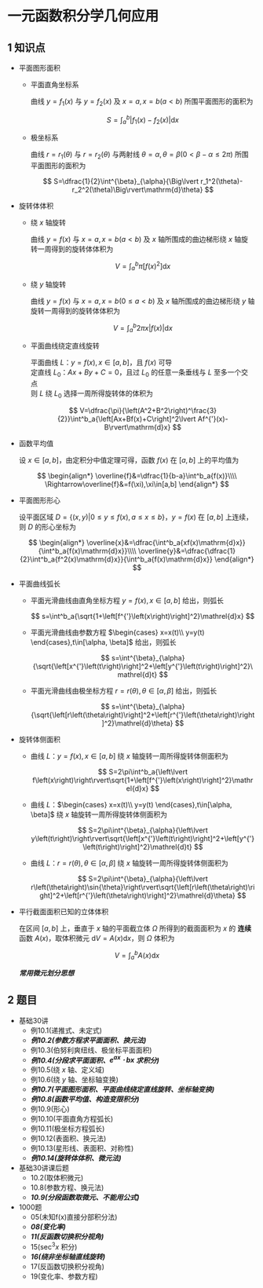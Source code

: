 # 一元函数积分学几何应用

## 1 知识点

* 平面图形面积
  * 平面直角坐标系

    曲线 $y=f_1(x)$ 与 $y=f_2(x)$ 及 $x=a,x=b(a<b)$ 所围平面图形的面积为

    $$
    S=\int^b_a{\Big\lvert f_1(x)-f_2(x)\Big\rvert\mathrm{d}x}
    $$
  * 极坐标系

    曲线 $r=r_1(\theta)$ 与 $r=r_2(\theta)$ 与两射线 $\theta=\alpha,\theta=\beta(0<\beta-\alpha\leq2\pi)$ 所围平面图形的面积为

    $$
    S=\dfrac{1}{2}\int^{\beta}_{\alpha}{\Big\lvert r_1^2(\theta)-r_2^2(\theta)\Big\rvert\mathrm{d}\theta}
    $$
* 旋转体体积
  * 绕 $x$ 轴旋转

    曲线 $y=f(x)$ 与 $x=a,x=b(a<b)$ 及 $x$ 轴所围成的曲边梯形绕 $x$ 轴旋转一周得到的旋转体体积为

    $$
    V=\int^b_a{\pi\left[f(x)^2\right]\mathrm{d}x}
    $$
  * 绕 $y$ 轴旋转

    曲线 $y=f(x)$ 与 $x=a,x=b(0\leq a<b)$ 及 $x$ 轴所围成的曲边梯形绕 $y$ 轴旋转一周得到的旋转体体积为

    $$
    V=\int^b_a{2\pi x\lvert f(x)\rvert\mathrm{d}x}
    $$
  * 平面曲线绕定直线旋转

    平面曲线 $L$：$y=f(x),x\in[a,b]$，且 $f(x)$ 可导 </br>
    定直线 $L_0$：$A x+B y+C=0$，且过 $L_0$ 的任意一条垂线与 $L$ 至多一个交点 </br>
    则 $L$ 绕 $L_0$ 选择一周所得旋转体的体积为

    $$
    V=\dfrac{\pi}{\left(A^2+B^2\right)^\frac{3}{2}}\int^b_a{\left[Ax+Bf(x)+C\right]^2\lvert Af^{'}(x)-B\rvert\mathrm{d}x}
    $$
* 函数平均值

  设 $x\in[a,b]$，由定积分中值定理可得，函数 $f(x)$ 在 $[a,b]$ 上的平均值为

  $$
  \begin{align*}
    \overline{f}&=\dfrac{1}{b-a}\int^b_a{f(x)}\\\\
    \Rightarrow\overline{f}&=f(\xi),\xi\in[a,b]
  \end{align*}
  $$

* 平面图形形心
  
  设平面区域 $D=\{(x,y)|0\leq y\leq f(x),a\leq x\leq b\}$，$y=f(x)$ 在 $[a,b]$ 上连续，则 $D$ 的形心坐标为

  $$
  \begin{align*}
    \overline{x}&=\dfrac{\int^b_a{xf(x)\mathrm{d}x}}{\int^b_a{f(x)\mathrm{d}x}}\\\\
    \overline{y}&=\dfrac{\dfrac{1}{2}\int^b_a{f^2(x)\mathrm{d}x}}{\int^b_a{f(x)\mathrm{d}x}}
  \end{align*}
  $$

* 平面曲线弧长
  * 平面光滑曲线由直角坐标方程 $y=f(x),x\in[a,b]$ 给出，则弧长

    $$
    s=\int^b_a{\sqrt{1+\left[f^{'}\left(x\right)\right]^2}\mathrel{d}x}
    $$

  * 平面光滑曲线由参数方程 $\begin{cases}
    x=x(t)\\
    y=y(t)
  \end{cases},t\in[\alpha, \beta]$ 给出，则弧长
  
    $$
    s=\int^{\beta}_{\alpha}{\sqrt{\left[x^{'}\left(t\right)\right]^2+\left[y^{'}\left(t\right)\right]^2}\mathrel{d}t}
    $$

  * 平面光滑曲线由极坐标方程 $r=r(\theta),\theta\in[\alpha,\beta]$ 给出，则弧长

    $$
    s=\int^{\beta}_{\alpha}{\sqrt{\left[r\left(\theta\right)\right]^2+\left[r^{'}\left(\theta\right)\right]^2}\mathrel{d}\theta}
    $$

* 旋转体侧面积
  * 曲线 $L$：$y=f(x),x\in[a,b]$ 绕 $x$ 轴旋转一周所得旋转体侧面积为

    $$
    S=2\pi\int^b_a{\left\lvert f\left(x\right)\right\rvert\sqrt{1+\left[f^{'}\left(x\right)\right]^2}\mathrel{d}x}
    $$

  * 曲线 $L$：$\begin{cases}
    x=x(t)\\
    y=y(t)
  \end{cases},t\in[\alpha, \beta]$ 绕 $x$ 轴旋转一周所得旋转体侧面积为
  
    $$
    S=2\pi\int^{\beta}_{\alpha}{\left\lvert y\left(t\right)\right\rvert\sqrt{\left[x^{'}\left(t\right)\right]^2+\left[y^{'}\left(t\right)\right]^2}\mathrel{d}t}
    $$

  * 曲线 $L$：$r=r(\theta),\theta\in[\alpha,\beta]$ 绕 $x$ 轴旋转一周所得旋转体侧面积为

    $$
    S=2\pi\int^{\beta}_{\alpha}{\left\lvert r\left(\theta\right)\sin{\theta}\right\rvert\sqrt{\left[r\left(\theta\right)\right]^2+\left[r^{'}\left(\theta\right)\right]^2}\mathrel{d}\theta}
    $$

* 平行截面面积已知的立体体积

  在区间 $[a,b]$ 上，垂直于 $x$ 轴的平面截立体 $\Omega$ 所得到的截面面积为 $x$ 的 **连续** 函数 $A(x)$，取体积微元 $\mathrm{d}V=A(x)\mathrm{d}x$，则 $\Omega$ 体积为

  $$
  V=\int^b_a{A(x)\mathrm{d}x}
  $$

  ***常用微元划分思想***

## 2 题目

* 基础30讲
  * 例10.1(递推式、未定式)
  * ***例10.2(参数方程求平面面积、换元法)***
  * 例10.3(伯努利爽纽线、极坐标平面面积)
  * ***例10.4(分段求平面面积、$e^{ax}\cdot bx$ 求积分)***
  * 例10.5(绕 $x$ 轴、定义域)
  * 例10.6(绕 $y$ 轴、坐标轴变换)
  * ***例10.7(平面图形面积、平面曲线绕定直线旋转、坐标轴变换)***
  * ***例10.8(函数平均值、构造变限积分)***
  * 例10.9(形心)
  * 例10.10(平面直角方程弧长)
  * 例10.11(极坐标方程弧长)
  * 例10.12(表面积、换元法)
  * 例10.13(星形线、表面积、对称性)
  * ***例10.14(旋转体体积、微元法)***
* 基础30讲课后题
  * 10.2(取体积微元)
  * 10.8(参数方程、换元法)
  * ***10.9(分段函数取微元、不能用公式)***
* 1000题
  * 05(未知f(x)直接分部积分法)
  * ***08(变化率)***
  * ***11(反函数切换积分视角)***
  * 15($\sec^3{x}$ 积分)
  * ***16(绕非坐标轴直线旋转)***
  * 17(反函数切换积分视角)
  * 19(变化率、参数方程)
